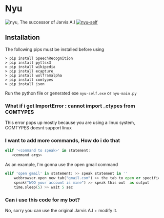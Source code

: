# Nyu 

![nyu](https://img.shields.io/badge/%20%20-nyu--self-informational), The successor of Jarvis A.I    [![nyu-self](https://img.shields.io/github/issues/Noqturnally/nyu-self)](https://github.com/Noqturnally/nyu-self/pulls)


## Installation  

The following pips must be installed before using

```
> pip install SpeechRecognition
> pip install pyttsx3
> pip install wikipedia
> pip install ecapture
> pip install wolframalpha
> pip install comtypes
> pip install json 

```
Run the python file or generated exe `nyu-self.exe` or `nyu-main.py`
 
### What if i get ImportError : cannot import _ctypes from COMTYPES

This error pops up mostly because you are using a linux system, COMTYPES doesnt support linux

### I want to add more commands, How do i do that

```python
elif '<command to speak>' in statement:
   <command args>
```

As an example, I'm gonna use the open gmail command

```python
elif 'open gmail' in statement: >> speak statement in ''
    webbrowser.open_new_tab("gmail.com") >> the tab to open or specific commands
    speak("WOO your account is mine") >> speak this out  as output
    time.sleep(5) >> wait 5 sec
```

### Can i use this code for my bot? 

 No, sorry you can use the original Jarvis A.I + modify it.
